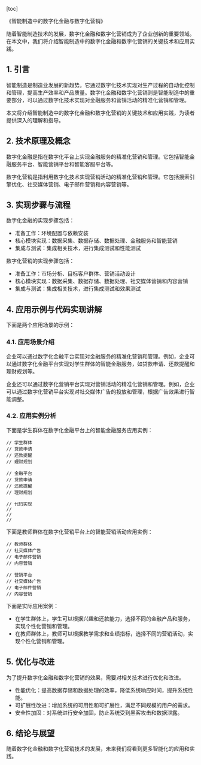 
[toc]                    
                
                
《智能制造中的数字化金融与数字化营销》

随着智能制造技术的发展，数字化金融和数字化营销成为了企业创新的重要领域。在本文中，我们将介绍智能制造中的数字化金融和数字化营销的关键技术和应用实践。

## 1. 引言

智能制造是制造业发展的新趋势。它通过数字化技术实现对生产过程的自动化控制和管理，提高生产效率和产品质量。数字化金融和数字化营销则是智能制造中的重要部分，可以通过数字化技术实现对金融服务和营销活动的精准化营销和管理。

本文将介绍智能制造中的数字化金融和数字化营销的关键技术和应用实践，为读者提供深入的理解和指导。

## 2. 技术原理及概念

数字化金融是指在数字化平台上实现金融服务的精准化营销和管理。它包括智能金融服务平台、智能营销平台和智能客服平台等。

数字化营销是指利用数字化技术实现营销活动的精准化营销和管理。它包括搜索引擎优化、社交媒体营销、电子邮件营销和内容营销等。

## 3. 实现步骤与流程

数字化金融的实现步骤包括：

- 准备工作：环境配置与依赖安装
- 核心模块实现：数据采集、数据存储、数据处理、金融服务和智能营销
- 集成与测试：集成相关技术，进行集成测试和性能测试

数字化营销的实现步骤包括：

- 准备工作：市场分析、目标客户群体、营销活动设计
- 核心模块实现：数据采集、数据存储、数据处理、社交媒体营销和内容营销
- 集成与测试：集成相关技术，进行集成测试和效果测试

## 4. 应用示例与代码实现讲解

下面是两个应用场景的示例：

### 4.1. 应用场景介绍

企业可以通过数字化金融平台实现对金融服务的精准化营销和管理。例如，企业可以通过数字化金融平台实现对学生群体的智能金融服务，如贷款申请、还款提醒和理财规划等。

企业还可以通过数字化营销平台实现对营销活动的精准化营销和管理。例如，企业可以通过数字化营销平台实现对社交媒体广告的投放和管理，根据广告效果进行智能调整。

### 4.2. 应用实例分析

下面是学生群体在数字化金融平台上的智能金融服务应用实例：

```
// 学生群体
// 贷款申请
// 还款提醒
// 理财规划

// 金融平台
// 贷款申请
// 还款提醒
// 理财规划

// 代码实现
// 
// 
// 
```

下面是教师群体在数字化营销平台上的智能营销活动应用实例：

```
// 教师群体
// 社交媒体广告
// 电子邮件营销
// 内容营销

// 营销平台
// 社交媒体广告
// 电子邮件营销
// 内容营销
```

下面是实际应用案例：

- 在学生群体上，学生可以根据兴趣和还款能力，选择不同的金融产品和服务，实现个性化营销和管理。
- 在教师群体上，教师可以根据教学需求和业绩指标，选择不同的营销活动，实现个性化营销和管理。

## 5. 优化与改进

为了提升数字化金融和数字化营销的效果，需要对相关技术进行优化和改进。

- 性能优化：提高数据存储和数据处理的效率，降低系统响应时间，提升系统性能。
- 可扩展性改进：增加系统的可用性和可扩展性，满足不同规模的用户的需求。
- 安全性加固：对系统进行安全加固，防止系统受到黑客攻击和数据泄露。

## 6. 结论与展望

随着数字化金融和数字化营销技术的发展，未来我们将看到更多智能化的应用和实践。

